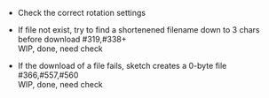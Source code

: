 - Check the correct rotation settings

- If file not exist, try to find a shortenened filename down to 3 chars before download		#319,#338+  
  WIP, done, need check

- If the download of a file fails, sketch creates a 0-byte file		#366,#557,#560  
  WIP, done, need check
